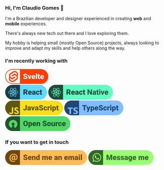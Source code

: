 ### Hi, I'm Claudio Gomes 🤘

I'm a Brazilian developer and designer experienced in creating **web** and **mobile** experiences. 

There's always new tech out there and I love exploring them.

My hobby is helping small (mostly Open Source) projects, always looking to improve and adapt my skills and help others along the way.

### I'm recently working with
[![svelte](./assets/badges/svelte.svg)](# "Svelte")  
[![react](./assets/badges/react.svg)](# "React")
[![react-native](./assets/badges/react-native.svg)](# "React Native")  
[![javascript](./assets/badges/javascript.svg "JavaScript")](# "JavaScript")
[![typescript](./assets/badges/typescript.svg)](# "TypeScript")  
[![open-source](./assets/badges/open-source.svg)](# "Open Source")

### If you want to get in touch
[![email](./assets/badges/email.svg)](mailto:pm@nidralc.com "Send me an email.")
[![whatsapp](./assets/badges/whatsapp.svg)](https://wa.me/+5511998502662 "Message me.")